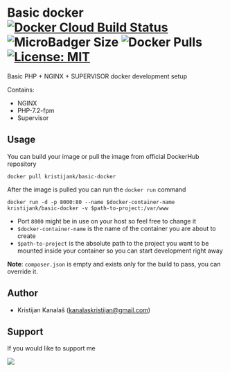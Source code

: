 # Basic docker [![Docker Cloud Build Status](https://img.shields.io/docker/cloud/build/kristijank/basic-docker.svg)](https://hub.docker.com/r/kristijank/basic-docker/builds) ![MicroBadger Size](https://img.shields.io/microbadger/image-size/kristijank/basic-docker.svg) ![Docker Pulls](https://img.shields.io/docker/pulls/kristijank/basic-docker.svg) [![License: MIT](https://img.shields.io/badge/License-MIT-yellow.svg)](https://opensource.org/licenses/MIT)
Basic PHP + NGINX + SUPERVISOR docker development setup

Contains:
- NGINX
- PHP-7.2-fpm
- Supervisor

## Usage

You can build your image or pull the image from official DockerHub repository

```
docker pull kristijank/basic-docker
```

After the image is pulled you can run the `docker run` command
```
docker run -d -p 8000:80 --name $docker-container-name kristijank/basic-docker -v $path-to-project:/var/www
```

- Port `8000` might be in use on your host so feel free to change it
- `$docker-container-name` is the name of the container you are about to create
- `$path-to-project` is the absolute path to the project you want to be mounted inside your container so you can start development right away

**Note**: `composer.json` is empty and exists only for the build to pass, you can override it. 
## Author
- Kristijan Kanalaš (kanalaskristijan@gmail.com)

## Support
If you would like to support me

[![](https://cdn.buymeacoffee.com/buttons/default-blue.png)](https://www.buymeacoffee.com/wSd4q6U)
